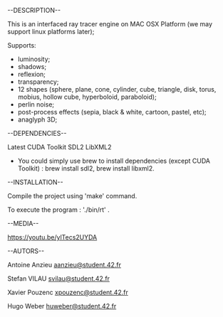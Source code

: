 --DESCRIPTION--

This is an interfaced ray tracer engine on MAC OSX Platform (we may support linux platforms later);

Supports:

- luminosity;
- shadows;
- reflexion;
- transparency;
- 12 shapes (sphere, plane, cone, cylinder, cube, triangle, disk, torus, mobius, hollow cube, hyperboloid, paraboloid);
- perlin noise;
- post-process effects (sepia, black & white, cartoon, pastel, etc);
- anaglyph 3D;

--DEPENDENCIES--

Latest CUDA Toolkit
SDL2
LibXML2

* You could simply use brew to install dependencies (except CUDA Toolkit) : brew install sdl2, brew install libxml2.

--INSTALLATION--

Compile the project using 'make' command.

To execute the program : './bin/rt' .

--MEDIA--

https://youtu.be/ylTecs2UYDA

--AUTORS--

Antoine Anzieu
aanzieu@student.42.fr

Stefan VILAU
svilau@student.42.fr

Xavier Pouzenc
xpouzenc@student.42.fr

Hugo Weber
huweber@student.42.fr
